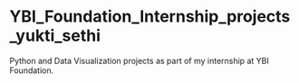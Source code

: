 # YBI_Foundation_Internship_projects_yukti_sethi
Python and Data Visualization projects as part of my internship at YBI Foundation.

